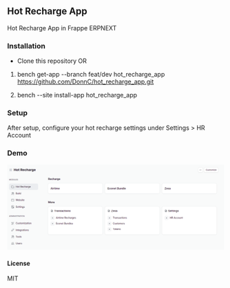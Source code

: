## Hot Recharge App

Hot Recharge App in Frappe ERPNEXT

### Installation
* Clone this repository  OR
1. bench get-app --branch feat/dev hot_recharge_app  https://github.com/DonnC/hot_recharge_app.git

2. bench --site <site-name> install-app hot_recharge_app

### Setup
After setup, configure your hot recharge settings under Settings > HR Account

### Demo
![demo.png](screenshots/home.png)

#### License

MIT
